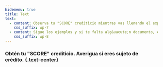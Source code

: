 ```yaml
---
hidemenu: true
title: Text
text:
  - content: Observa tu "SCORE" crediticio mientras vas llenando el expediente. Ll&eacute;nalo poco a poco o "de un jal&oacute;n". Tu "SCORE" y expediente se guardan para continuar en otra ocasi&oacute;n.
    css_suffix: wp-7
  - content: Sigue los ejemplos y si te falta alg&uacute;n documento, el sistema te sugiere alternativas para lograr un expediente "a Prueba de Balas".
    css_suffix: wp-8
---
```

### Obt&eacute;n tu "SCORE" crediticio. Averigua si eres sujeto de cr&eacute;dito. {.text-center}
